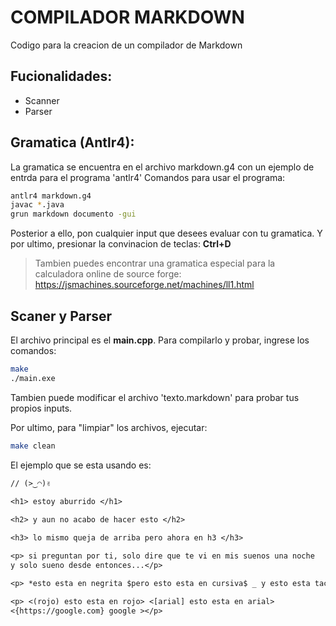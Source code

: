 # COMPILADOR MARKDOWN
Codigo para la creacion de un compilador de Markdown

## Fucionalidades:
- Scanner
- Parser

## Gramatica (Antlr4):
La gramatica se encuentra en el archivo markdown.g4 con un ejemplo de entrda para el programa 'antlr4'
Comandos para usar el programa:

```bash
antlr4 markdown.g4
javac *.java  
grun markdown documento -gui
```
Posterior a ello, pon cualquier input que desees evaluar con tu gramatica. Y por ultimo, presionar la convinacion de teclas: **Ctrl+D**

> Tambien puedes encontrar una gramatica especial para la calculadora online de source forge: https://jsmachines.sourceforge.net/machines/ll1.html

## Scaner y Parser
El archivo principal es el **main.cpp**. Para compilarlo y probar, ingrese los comandos:

```bash
make
./main.exe
```

Tambien puede modificar el archivo 'texto.markdown' para probar tus propios inputs.

Por ultimo, para "limpiar" los archivos, ejecutar:

```bash
make clean
```

El ejemplo que se esta usando es:
```txt
// (>‿◠)✌
 
<h1> estoy aburrido </h1>

<h2> y aun no acabo de hacer esto </h2>

<h3> lo mismo queja de arriba pero ahora en h3 </h3>

<p> si preguntan por ti, solo dire que te vi en mis suenos una noche 
y solo sueno desde entonces...</p>

<p> *esto esta en negrita $pero esto esta en cursiva$ _ y esto esta tachado _*</p>

<p> <(rojo) esto esta en rojo> <[arial] esto esta en arial> 
<{https://google.com} google ></p>
```